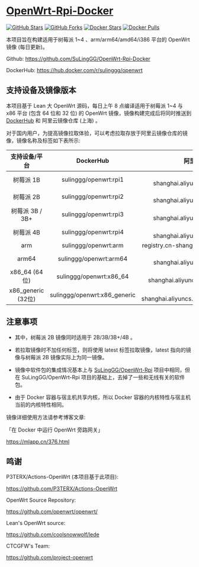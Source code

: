 # [OpenWrt-Rpi-Docker](https://github.com/SuLingGG/OpenWrt-Rpi-Docker)

[![GitHub Stars](https://img.shields.io/github/stars/SuLingGG/OpenWrt-Rpi-Docker.svg?style=flat-square&label=Stars&logo=github)](https://github.com/SuLingGG/OpenWrt-Rpi-Docker/stargazers)
[![GitHub Forks](https://img.shields.io/github/forks/SuLingGG/OpenWrt-Rpi-Docker.svg?style=flat-square&label=Forks&logo=github)](https://github.com/SuLingGG/OpenWrt-Rpi-Docker/fork)
[![Docker Stars](https://img.shields.io/docker/stars/sulinggg/openwrt.svg?style=flat-square&label=Stars&logo=docker)](https://hub.docker.com/r/sulinggg/openwrt)
[![Docker Pulls](https://img.shields.io/docker/pulls/sulinggg/openwrt.svg?style=flat-square&label=Pulls&logo=docker&color=orange)](https://hub.docker.com/r/sulinggg/openwrt)

本项目旨在构建适用于树莓派 1~4 、arm/arm64/amd64/i386 平台的 OpenWrt 镜像 (每日更新)。

Github: <https://github.com/SuLingGG/OpenWrt-Rpi-Docker>

DockerHub: <https://hub.docker.com/r/sulinggg/openwrt>

## 支持设备及镜像版本

本项目基于 Lean 大 OpenWrt 源码，每日上午 8 点编译适用于树莓派 1~4 与 x86 平台 (包含 64 位和 32 位) 的 OpenWrt 镜像，镜像构建完成后将同时推送到 [DockerHub](https://hub.docker.com/r/sulinggg/openwrt) 和 阿里云镜像仓库 (上海) 。

对于国内用户，为提高镜像拉取体验，可以考虑拉取存放于阿里云镜像仓库的镜像，镜像名称及标签如下表所示:

|   支持设备/平台    |          DockerHub           |                    阿里云镜像仓库 (上海)                     |
| :----------------: | :--------------------------: | :----------------------------------------------------------: |
|     树莓派 1B      |    sulinggg/openwrt:rpi1     |    registry.cn-shanghai.aliyuncs.com/suling/openwrt:rpi1     |
|     树莓派 2B      |    sulinggg/openwrt:rpi2     |    registry.cn-shanghai.aliyuncs.com/suling/openwrt:rpi2     |
|  树莓派 3B / 3B+   |    sulinggg/openwrt:rpi3     |    registry.cn-shanghai.aliyuncs.com/suling/openwrt:rpi3     |
|     树莓派 4B      |    sulinggg/openwrt:rpi4     |    registry.cn-shanghai.aliyuncs.com/suling/openwrt:rpi4     |
|        arm         |     sulinggg/openwrt:arm     |      registry.cn-shanghai.aliyuncs.com/suling/openwrt:       |
|       arm64        |    sulinggg/openwrt:arm64    |     registry.cn-shanghai.aliyuncs.com/suling/openwrt:arm     |
|   x86_64 (64 位)   |   sulinggg/openwrt:x86_64    |   registry.cn-shanghai.aliyuncs.com/suling/openwrt:x86_64    |
| x86_generic (32位) | sulinggg/openwrt:x86_generic | registry.cn-shanghai.aliyuncs.com/suling/openwrt:x86_generic |

## 注意事项

- 其中，树莓派 2B 镜像同时适用于 2B/3B/3B+/4B 。 

- 若拉取镜像时不加任何标签，则将使用 latest 标签拉取镜像，latest 指向的镜像与树莓派 2B 镜像实际上为同一镜像。

- 镜像中软件包的集成情况基本上与 [SuLingGG/OpenWrt-Rpi](SuLingGG/OpenWrt-Rpi) 项目中相同，但在 SuLingGG/OpenWrt-Rpi 项目的基础上，去掉了一些和无线有关的软件包。

- 由于 Docker 容器与宿主机共享内核，所以 Docker 容器的内核特性与宿主机当前的内核特性相同。

镜像详细使用方法请参考博客文章:

「在 Docker 中运行 OpenWrt 旁路网关」

<https://mlapp.cn/376.html>

## 鸣谢

P3TERX/Actions-OpenWrt (本项目基于此项目):

<https://github.com/P3TERX/Actions-OpenWrt>

OpenWrt Source Repository:

<https://github.com/openwrt/openwrt/>

Lean's OpenWrt source:

<https://github.com/coolsnowwolf/lede>

CTCGFW's Team:

<https://github.com/project-openwrt>